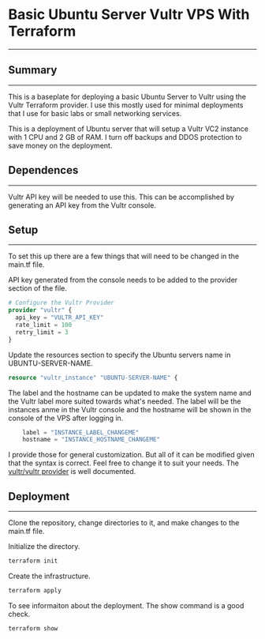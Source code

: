 # Basic Ubuntu Server Vultr VPS With Terraform
---

## Summary
---

This is a baseplate for deploying a basic Ubuntu Server to Vultr using the
Vultr Terraform provider. I use this mostly used for minimal deployments that I 
use for basic labs or small networking services.

This is a deployment of Ubuntu server that will setup a Vultr VC2 instance with 
1 CPU and 2 GB of RAM. I turn off backups and DDOS protection to save money on
the deployment.

## Dependences
---

Vultr API key will be needed to use this. This can be accomplished by generating
an API key from the Vultr console.

## Setup
---

To set this up there are a few things that will need to be changed in the
main.tf file.

API key generated from the console needs to be added to the provider section of 
the file.

```terraform
# Configure the Vultr Provider
provider "vultr" {
  api_key = "VULTR_API_KEY"
  rate_limit = 100
  retry_limit = 3
}
```

Update the resources section to specify the Ubuntu servers name in
UBUNTU-SERVER-NAME.

```terraform
resource "vultr_instance" "UBUNTU-SERVER-NAME" {
```

The label and the hostname can be updated to make the system name and the Vultr
label more suited towards what's needed. The label will be the instances anme in
the Vultr console and the hostname will be shown in the console of the VPS after
logging in.

```terraform
    label = "INSTANCE_LABEL_CHANGEME"
    hostname = "INSTANCE_HOSTNAME_CHANGEME"
```

I provide those for general customization. But all of it can be modified given
that the syntax is correct. Feel free to change it to suit your needs. The
[vultr/vultr provider](https://registry.terraform.io/providers/vultr/vultr/latest/docs) 
is well documented.


## Deployment
---

Clone the repository, change directories to it, and make changes to the main.tf
file.

Initialize the directory.

```sh
terraform init
```

Create the infrastructure.

```sh
terraform apply
```

To see informaiton about the deployment. The show command is a good check.

```sh
terraform show
```
